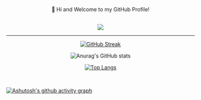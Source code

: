 <div align="center">

</div>
<div align="center">
<span>👋 Hi and Welcome to my GitHub Profile!</span>
<br>
<br>
  
![](https://komarev.com/ghpvc/?username=marcdalangin&color=blueviolet)
  
</div>
<hr>
<div align="center">

[![GitHub Streak](https://github-readme-streak-stats.herokuapp.com?user=marcdalangin&theme=dark)](https://git.io/streak-stats)

![Anurag's GitHub stats](https://github-readme-stats.vercel.app/api?username=marcdalangin&show_icons=true&theme=radical)

</div>
<div align="center">

[![Top Langs](https://github-readme-stats.vercel.app/api/top-langs/?username=marcdalangin&layout=compact&theme=radical)](https://github.com/anuraghazra/github-readme-stats)

</div>
<br>

[![Ashutosh's github activity graph](https://github-readme-activity-graph.vercel.app/graph?username=marcdalangin&theme=tokyo-night)](https://github.com/marcdalangin/github-readme-activity-graph)

<div align="center">



</div>

